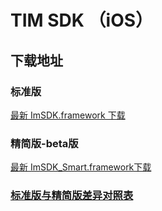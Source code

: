 # TIM SDK （iOS）

## 下载地址

### 标准版
[最新 ImSDK.framework 下载](https://imsdk-1252463788.cos.ap-guangzhou.myqcloud.com/4.9.1/TIM_SDK_iOS_latest_framework.zip)

### 精简版-beta版
[最新 ImSDK_Smart.framework下载](https://imsdk-1252463788.cos.ap-guangzhou.myqcloud.com/restructure/ios/5.0.102/ImSDK_Smart.framework.zip)


### [标准版与精简版差异对照表](https://cloud.tencent.com/document/product/269/36887#.E6.A0.87.E5.87.86.E7.89.88.E4.B8.8E.E7.B2.BE.E7.AE.80.E7.89.88.E5.B7.AE.E5.BC.82.E5.AF.B9.E7.85.A7.E8.A1.A8)
